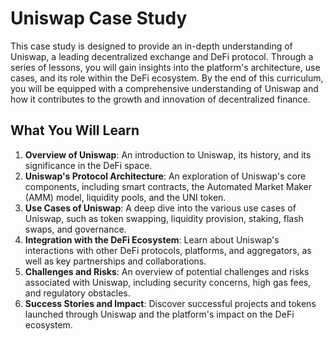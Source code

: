 # Uniswap Case Study

This case study is designed to provide an in-depth understanding of Uniswap, a leading decentralized exchange and DeFi protocol. Through a series of lessons, you will gain insights into the platform's architecture, use cases, and its role within the DeFi ecosystem. By the end of this curriculum, you will be equipped with a comprehensive understanding of Uniswap and how it contributes to the growth and innovation of decentralized finance.

## What You Will Learn

1. **Overview of Uniswap**: An introduction to Uniswap, its history, and its significance in the DeFi space.
2. **Uniswap's Protocol Architecture**: An exploration of Uniswap's core components, including smart contracts, the Automated Market Maker (AMM) model, liquidity pools, and the UNI token.
3. **Use Cases of Uniswap**: A deep dive into the various use cases of Uniswap, such as token swapping, liquidity provision, staking, flash swaps, and governance.
4. **Integration with the DeFi Ecosystem**: Learn about Uniswap's interactions with other DeFi protocols, platforms, and aggregators, as well as key partnerships and collaborations.
5. **Challenges and Risks**: An overview of potential challenges and risks associated with Uniswap, including security concerns, high gas fees, and regulatory obstacles.
6. **Success Stories and Impact**: Discover successful projects and tokens launched through Uniswap and the platform's impact on the DeFi ecosystem.
